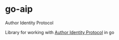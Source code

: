# go-aip
Author Identity Protocol

Library for working with [Author Identity Protocol](https://github.com/BitcoinFiles/AUTHOR_IDENTITY_PROTOCOL) in go

